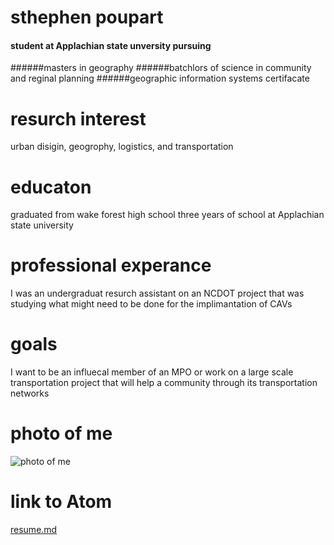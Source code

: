 sthephen poupart
===============

#### student at Applachian state unversity pursuing
######masters in geography
######batchlors of science in community and reginal planning
######geographic information systems certifacate

resurch interest
===========

<!---I need to come back here and add more stuff--->


urban disigin, geogrophy, logistics, and transportation

# educaton
graduated from wake forest high school
three years of school at Applachian state university

# professional experance
I was an undergraduat resurch assistant on an NCDOT project that was studying what might need to be done for the implimantation of CAVs

# goals
I want to be an influecal member of an MPO or work on a large scale transportation project that will help a community through its transportation networks

# photo of me
![photo of me](https://user-images.githubusercontent.com/89599925/131702244-b5ea5ef6-dec9-433e-9409-75dd745c94c0.jpg)



# link to Atom
[resume.md](https://github.com/sop416/resume/files/7092500/resume.md)

